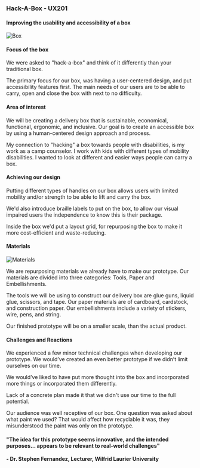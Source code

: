 ### Hack-A-Box - UX201
#### Improving the usability and accessibility of a box

![Box](items/Side_View_2.jpg)

#### **Focus of the box**
We were asked to "hack-a-box" and think of it differently than your traditional box.

The primary focus for our box, was having a user-centered design, and put accessibility features first. The main needs of our users are to be able to carry, open and close the box with next to no difficulty.

#### **Area of interest**
We will be creating a delivery box that is sustainable, economical, functional, ergonomic, and inclusive. Our goal is to create an accessible box by using a human-centered design approach and process.

My connection to "hacking" a box towards people with disabilities, is my work as a camp counselor. I work with kids with different types of mobility disabilities. I wanted to look at different and easier ways people can carry a box.

#### **Achieving our design**
Putting different types of handles on our box allows users with limited mobility and/or strength to be able to lift and carry the box.

We'd also introduce braille labels to put on the box, to allow our visual impaired users the independence to know this is their package.

Inside the box we'd put a layout grid, for repurposing the box to make it more cost-efficient and waste-reducing.

#### **Materials**
![Materials](items/AllPrototypeMaterialsTogether%201.jpg)

We are repurposing materials we already have to make our prototype. Our materials are divided into three categories: Tools, Paper and Embellishments.

The tools we will be using to construct our delivery box are glue guns, liquid glue, scissors, and tape. Our paper materials are of cardboard, cardstock, and construction paper. Our embellishments include a variety of stickers, wire, pens, and string.

Our finished prototype will be on a smaller scale, than the actual product.


#### **Challenges and Reactions**
We experienced a few minor technical challenges when developing our prototype. We would’ve created an even better prototype if we didn’t limit ourselves on our time.

We would’ve liked to have put more thought into the box and incorporated more things or incorporated them differently.

Lack of a concrete plan made it that we didn't use our time to the full potential.

Our audience was well receptive of our box. One question was asked about what paint we used? That would affect how recyclable it was, they misunderstood the paint was only on the prototype.

#### "The idea for this prototype seems innovative, and the intended purposes... appears to be relevant to real-world challenges"
**- Dr. Stephen Fernandez, Lecturer, Wilfrid Laurier University**
